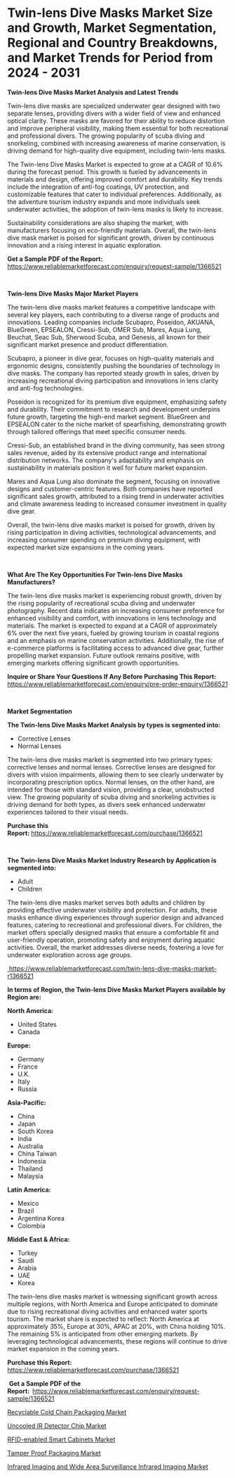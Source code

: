 <p><h1>Twin-lens Dive Masks Market Size and Growth, Market Segmentation, Regional and Country Breakdowns, and Market Trends for Period from 2024 -  2031</h1></p><p><strong>Twin-lens Dive Masks Market Analysis and Latest Trends</strong></p>
<p><p>Twin-lens dive masks are specialized underwater gear designed with two separate lenses, providing divers with a wider field of view and enhanced optical clarity. These masks are favored for their ability to reduce distortion and improve peripheral visibility, making them essential for both recreational and professional divers. The growing popularity of scuba diving and snorkeling, combined with increasing awareness of marine conservation, is driving demand for high-quality dive equipment, including twin-lens masks.</p><p>The Twin-lens Dive Masks Market is expected to grow at a CAGR of 10.6% during the forecast period. This growth is fueled by advancements in materials and design, offering improved comfort and durability. Key trends include the integration of anti-fog coatings, UV protection, and customizable features that cater to individual preferences. Additionally, as the adventure tourism industry expands and more individuals seek underwater activities, the adoption of twin-lens masks is likely to increase. </p><p>Sustainability considerations are also shaping the market, with manufacturers focusing on eco-friendly materials. Overall, the twin-lens dive mask market is poised for significant growth, driven by continuous innovation and a rising interest in aquatic exploration.</p></p>
<p><strong>Get a Sample PDF of the Report:&nbsp;</strong> <a href="https://www.reliablemarketforecast.com/enquiry/request-sample/1366521">https://www.reliablemarketforecast.com/enquiry/request-sample/1366521</a></p>
<p>&nbsp;</p>
<p><strong>Twin-lens Dive Masks Major Market Players</strong></p>
<p><p>The twin-lens dive masks market features a competitive landscape with several key players, each contributing to a diverse range of products and innovations. Leading companies include Scubapro, Poseidon, AKUANA, BlueGreen, EPSEALON, Cressi-Sub, OMER Sub, Mares, Aqua Lung, Beuchat, Seac Sub, Sherwood Scuba, and Genesis, all known for their significant market presence and product differentiation.</p><p>Scubapro, a pioneer in dive gear, focuses on high-quality materials and ergonomic designs, consistently pushing the boundaries of technology in dive masks. The company has reported steady growth in sales, driven by increasing recreational diving participation and innovations in lens clarity and anti-fog technologies.</p><p>Poseidon is recognized for its premium dive equipment, emphasizing safety and durability. Their commitment to research and development underpins future growth, targeting the high-end market segment. BlueGreen and EPSEALON cater to the niche market of spearfishing, demonstrating growth through tailored offerings that meet specific consumer needs.</p><p>Cressi-Sub, an established brand in the diving community, has seen strong sales revenue, aided by its extensive product range and international distribution networks. The company's adaptability and emphasis on sustainability in materials position it well for future market expansion.</p><p>Mares and Aqua Lung also dominate the segment, focusing on innovative designs and customer-centric features. Both companies have reported significant sales growth, attributed to a rising trend in underwater activities and climate awareness leading to increased consumer investment in quality dive gear.</p><p>Overall, the twin-lens dive masks market is poised for growth, driven by rising participation in diving activities, technological advancements, and increasing consumer spending on premium diving equipment, with expected market size expansions in the coming years.</p></p>
<p>&nbsp;</p>
<p><strong>What Are The Key Opportunities For Twin-lens Dive Masks Manufacturers?</strong></p>
<p><p>The twin-lens dive masks market is experiencing robust growth, driven by the rising popularity of recreational scuba diving and underwater photography. Recent data indicates an increasing consumer preference for enhanced visibility and comfort, with innovations in lens technology and materials. The market is expected to expand at a CAGR of approximately 6% over the next five years, fueled by growing tourism in coastal regions and an emphasis on marine conservation activities. Additionally, the rise of e-commerce platforms is facilitating access to advanced dive gear, further propelling market expansion. Future outlook remains positive, with emerging markets offering significant growth opportunities.</p></p>
<p><strong>Inquire or Share Your Questions If Any Before Purchasing This Report:</strong> <a href="https://www.reliablemarketforecast.com/enquiry/pre-order-enquiry/1366521">https://www.reliablemarketforecast.com/enquiry/pre-order-enquiry/1366521</a></p>
<p>&nbsp;</p>
<p><strong>Market Segmentation</strong></p>
<p><strong>The Twin-lens Dive Masks Market Analysis by types is segmented into:</strong></p>
<p><ul><li>Corrective Lenses</li><li>Normal Lenses</li></ul></p>
<p><p>The twin-lens dive masks market is segmented into two primary types: corrective lenses and normal lenses. Corrective lenses are designed for divers with vision impairments, allowing them to see clearly underwater by incorporating prescription optics. Normal lenses, on the other hand, are intended for those with standard vision, providing a clear, unobstructed view. The growing popularity of scuba diving and snorkeling activities is driving demand for both types, as divers seek enhanced underwater experiences tailored to their visual needs.</p></p>
<p><strong>Purchase this Report:&nbsp;</strong><a href="https://www.reliablemarketforecast.com/purchase/1366521">https://www.reliablemarketforecast.com/purchase/1366521</a></p>
<p>&nbsp;</p>
<p><strong>The Twin-lens Dive Masks Market Industry Research by Application is segmented into:</strong></p>
<p><ul><li>Adult</li><li>Children</li></ul></p>
<p><p>The twin-lens dive masks market serves both adults and children by providing effective underwater visibility and protection. For adults, these masks enhance diving experiences through superior design and advanced features, catering to recreational and professional divers. For children, the market offers specially designed masks that ensure a comfortable fit and user-friendly operation, promoting safety and enjoyment during aquatic activities. Overall, the market addresses diverse needs, fostering a love for underwater exploration across age groups.</p></p>
<p><a href="https://www.reliablemarketforecast.com/twin-lens-dive-masks-market-r1366521">&nbsp;https://www.reliablemarketforecast.com/twin-lens-dive-masks-market-r1366521</a></p>
<p><strong>In terms of Region, the Twin-lens Dive Masks Market Players available by Region are:</strong></p>
<p>
    <p> <strong> North America: </strong>
        <ul>
            <li>United States</li>
            <li>Canada</li>
        </ul>
        </p> 
    <p> <strong> Europe: </strong>
        <ul>
            <li>Germany</li>
            <li>France</li>
            <li>U.K.</li>
            <li>Italy</li>
            <li>Russia</li>
        </ul>
        </p> 
    <p> <strong> Asia-Pacific: </strong>
        <ul>
            <li>China</li>
            <li>Japan</li>
            <li>South Korea</li>
            <li>India</li>
            <li>Australia</li>
            <li>China Taiwan</li>
            <li>Indonesia</li>
            <li>Thailand</li>
            <li>Malaysia</li>
        </ul>
        </p> 
    <p> <strong> Latin America: </strong>
        <ul>
            <li>Mexico</li>
            <li>Brazil</li>
            <li>Argentina Korea</li>
            <li>Colombia</li>
        </ul>
        </p> 
    <p> <strong> Middle East & Africa: </strong>
        <ul>
            <li>Turkey</li>
            <li>Saudi</li>
            <li>Arabia</li>
            <li>UAE</li>
            <li>Korea</li>
        </ul>
    </p>
    </p>
<p><p>The twin-lens dive masks market is witnessing significant growth across multiple regions, with North America and Europe anticipated to dominate due to rising recreational diving activities and enhanced water sports tourism. The market share is expected to reflect: North America at approximately 35%, Europe at 30%, APAC at 20%, with China holding 10%. The remaining 5% is anticipated from other emerging markets. By leveraging technological advancements, these regions will continue to drive market expansion in the coming years.</p></p>
<p><strong>Purchase this Report: </strong><a href="https://www.reliablemarketforecast.com/purchase/1366521">https://www.reliablemarketforecast.com/purchase/1366521</a></p>
<p>&nbsp;<strong>Get a Sample PDF of the Report:&nbsp;&nbsp;</strong><a href="https://www.reliablemarketforecast.com/enquiry/request-sample/1366521">https://www.reliablemarketforecast.com/enquiry/request-sample/1366521</a></p>
<p><strong></strong></p>
<p><p><a href="https://www.linkedin.com/pulse/recyclable-cold-chain-packaging-market-segmentation-5xp7e?trackingId=B%2BMeL1koSvG3urx2VNEIzQ%3D%3D">Recyclable Cold Chain Packaging Market</a></p><p><a href="https://issuu.com/reportprime-2/docs/uncooled-ir-detector-chip-market-si_00ea49e8d11e69">Uncooled IR Detector Chip Market</a></p><p><a href="https://github.com/BryceTownsendr/Market-Research-Report-List-6/blob/main/rfid-enabled-smart-cabinets-market.md">RFID-enabled Smart Cabinets Market</a></p><p><a href="https://www.linkedin.com/pulse/tamper-proof-packaging-market-analysis-report-global-insights-xeywe?trackingId=FS766J3eT8OFajPsITFprw%3D%3D">Tamper Proof Packaging Market</a></p><p><a href="https://issuu.com/reportprime-2/docs/infrared-imaging-and-wide-area-surv_51f7f57eec5250">Infrared Imaging and Wide Area Surveillance Infrared Imaging Market</a></p></p>